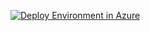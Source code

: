 <p><a href="https://portal.azure.com/#create/Microsoft.Template/uri/https%3A%2F%2Fraw.githubusercontent.com%2FNikCharlebois%2Fazure-quickstart-templates%2Fmaster%2Fsharepoint2019-non-ha%2Fmaintemplate.json"><img src="http://azuredeploy.net/deploybutton.png" alt="Deploy Environment in Azure" /></a>

